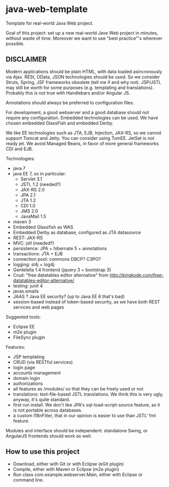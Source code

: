 # java-web-template
Template for real-world Java Web project.

Goal of this project: set up a new real-world Jave Web project in minutes, without waste of time.
Moreover we want to use "best practice"'s wherever possible.

## DISCLAIMER
Modern applications should be plain HTML, with data loaded asincronously via Ajax. RESt, OData, JSON technologies should be used.
So we consider Struts, Spring, JSF frameworks obsolete (tell me if and why not).
JSP/JSTL may still be worth for some purposes (e.g. templating and translations). Probably this is not true with Handlebars and/or Angular JS.

Annotations should always be preferred to configuration files.

For development, a good webserver and a good database should not require any configuration. Embedded technologies can be used. We have chosen embedded GlassFish and embedded Derby.

We like EE technologies such as JTA, EJB, Injection, JAX-RS, so we cannot support Tomcat and Jetty. You can consider using TomEE. JetSet is not ready jet. We avoid Managed Beans, in favor of more general frameworks CDI and EJB. 

Technologies:
* java 7
* java EE 7, so in particular:
  * Servlet 3.1
  * JSTL 1.2 (needed?)
  * JAX-RS 2.0
  * JPA 2.1
  * JTA 1.2
  * CDI 1.0
  * JMS 2.0
  * JavaMail 1.5
* maven 3
* Embedded Glassfish as WAS
* Embedded Derby as database, configured as JTA datasource
* REST: JAX-RS
* MVC: jstl (needed?)
* persistence: JPA + hibernate 5 + annotations
* transactions: JTA + EJB
* connection pool: commons DBCP? C3PO?
* logging: sl4j + log4j
* Gentelella 1.4 frontend (jquery 3 + bootstrap 3)
* Crud: "free datatables editor alternative" from http://kingkode.com/free-datatables-editor-alternative/
* testing: junit 4
* javax.emails
* JAAS ? Java EE security? (up to Java EE 8 that's bad)
* session-based instead of token-based security, as we have both REST services and web pages

Suggested tools:
* Eclipse EE
* m2e plugin
* FileSync plugin

Features:
* JSP templating
* CRUD (via RESTful services)
* login page
* accounts management
* domain login
* authorizations
* all features as /modules/ so that they can be freely used or not
* translations: text-file-based JSTL translations. We think this is very ugly, anyway, it's quite standard.
* first run install. We don't like JPA's sql-load-script-source feature, as it is not portable across databases.
* a custom I18nFilter, that in our opinion is easier to use than JSTL' fmt feature.

Modules and interface should be independent: standalone Swing, or AngularJS frontends should work as well.

## How to use this project
* Download, either with Git or with Eclipse (eGit plugin)
* Compile, either with Maven or Eclipse (m2e plugin)
* Run class com.example.webserver.Main, either with Eclipse or command line.

